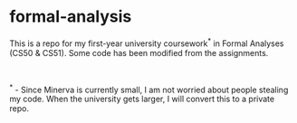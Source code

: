 # formal-analysis
<html>
<body>
</p>This is a repo for my first-year university coursework<sup>*</sup> in Formal Analyses (CS50 & CS51). Some code has been modified from the assignments.</p></br>
<p><sup>*</sup> - Since Minerva is currently small, I am not worried about people stealing my code. When the university gets larger, I will convert this to a private repo.</p>
</body>
</html>
